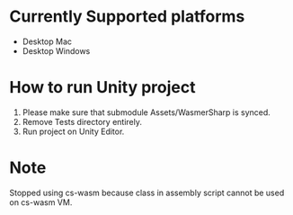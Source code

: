 # Currently Supported platforms
- Desktop Mac
- Desktop Windows

# How to run Unity project
1. Please make sure that submodule Assets/WasmerSharp is synced.
2. Remove Tests directory entirely.
3. Run project on Unity Editor.

# Note
Stopped using cs-wasm because class in assembly script cannot be used on cs-wasm VM.
